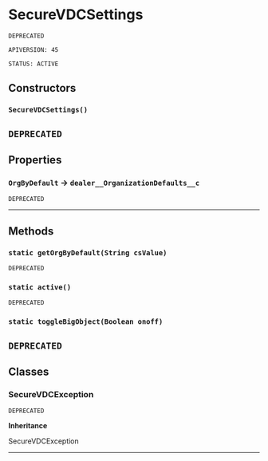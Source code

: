 # SecureVDCSettings

`DEPRECATED`

`APIVERSION: 45`

`STATUS: ACTIVE`
## Constructors
### `SecureVDCSettings()`

`DEPRECATED`
---
## Properties

### `OrgByDefault` → `dealer__OrganizationDefaults__c`

`DEPRECATED` 

---
## Methods
### `static getOrgByDefault(String csValue)`

`DEPRECATED`
### `static active()`

`DEPRECATED`
### `static toggleBigObject(Boolean onoff)`

`DEPRECATED`
---
## Classes
### SecureVDCException

`DEPRECATED`

**Inheritance**

SecureVDCException


---
